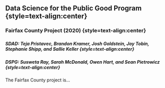 ## Data Science for the Public Good Program {style=text-align:center}
### Fairfax County Project (2020) {style=text-align:center}
###
##### **SDAD: Teja Pristavec, Brandon Kramer, Josh Goldstein, Joy Tobin, Stephanie Shipp, and Sallie Keller** {style=text-align:center}
##### **DSPG: Susweta Ray, Sarah McDonald, Owen Hart, and Sean Pietrowicz** {style=text-align:center}
###

The Fairfax County project is... 
